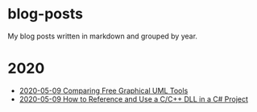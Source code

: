 # blog-posts
My blog posts written in markdown and grouped by year.

# 2020
* [2020-05-09 Comparing Free Graphical UML Tools](2020/2020-05-09%20Comparing%20Free%20Graphical%20UML%20Tools/Post.md)
* [2020-05-09 How to Reference and Use a C/C++ DLL in a C# Project](2020/2020-05-07_How%20to%20Reference%20and%20Use%20a%20C%2B%2B%20DLL%20in%20a%20C%23%20Project/Post.md)
